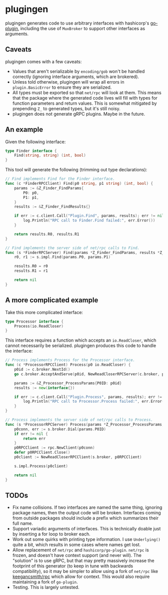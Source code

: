 # plugingen

plugingen generates code to use arbitrary interfaces with hashicorp's
[go-plugin](https://github.com/hashicorp/go-plugin), including the use of `MuxBroker`
to support other interfaces as arguments.


## Caveats

plugingen comes with a few caveats:

- Values that aren't serializable by `encoding/gob` won't be handled correctly
    (ignoring interface arguments, which are brokered).
- Unless told otherwise, plugingen will wrap all errors in `plugin.BasicError`
    to ensure they are serialized.
- All types must be exported so that `net/rpc` will look at them. This means
    that the package where the generated code lives will fill with types for
    function parameters and return values. This is somewhat mitigated by
    prepending `Z_` to generated types, but it's still noisy.
- plugingen does not generate gRPC plugins. Maybe in the future.


## An example

Given the following interface:

```go
type Finder interface {
	Find(string, string) (int, bool)
}
```

This tool will generate the following (trimming out type declarations):

```go
// Find implements Find for the Finder interface.
func (c *FinderRPCClient) Find(p0 string, p1 string) (int, bool) {
	params := &Z_Finder_FindParams{
		P0: p0,
		P1: p1,
	}
	results := &Z_Finder_FindResults{}

	if err := c.client.Call("Plugin.Find", params, results); err != nil {
		log.Println("RPC call to Finder.Find failed:", err.Error())
	}

	return results.R0, results.R1
}

// Find implements the server side of net/rpc calls to Find.
func (s *FinderRPCServer) Find(params *Z_Finder_FindParams, results *Z_Finder_FindResults) error {
	r0, r1 := s.impl.Find(params.P0, params.P1)

	results.R0 = r0
	results.R1 = r1

	return nil
}
```

## A more complicated example

Take this more complicated interface:

```go
type Processor interface {
	Process(io.ReadCloser)
}
```

This interface requires a function which accepts an `io.ReadCloser`,
which cannot necessarily be serialized. plugingen produces this code to handle the interface:

```go
// Process implements Process for the Processor interface.
func (c *ProcessorRPCClient) Process(p0 io.ReadCloser) {
	p0id := c.broker.NextId()
	go c.broker.AcceptAndServe(p0id, NewReadCloserRPCServer(c.broker, p0))

	params := &Z_Processor_ProcessParams{P0ID: p0id}
	results := new(interface{})

	if err := c.client.Call("Plugin.Process", params, results); err != nil {
		log.Println("RPC call to Processor.Process failed:", err.Error())
	}
}

// Process implements the server side of net/rpc calls to Process.
func (s *ProcessorRPCServer) Process(params *Z_Processor_ProcessParams, _ *interface{}) error {
	p0conn, err := s.broker.Dial(params.P0ID)
	if err != nil {
		return err
	}
	p0RPCClient := rpc.NewClient(p0conn)
	defer p0RPCClient.Close()
	p0client := NewReadCloserRPCClient(s.broker, p0RPCClient)

	s.impl.Process(p0client)

	return nil
}
```

## TODOs

- Fix name collisions. If two interfaces are named the same thing, ignoring
	package names, then the output code will be broken. Interfaces coming from
	outside packages should include a prefix which summarizes their full name.
- Support variadic arguments of interfaces. This is technically doable just by
	inserting a for loop to broker each.
- Work out some quirks with printing type information. I use `Underlying()`
	quite a bit, which results in some cases where names get lost.
- Allow replacement of `net/rpc` and `hashicorp/go-plugin`. `net/rpc` is
	frozen, and doesn't have context support (and never will). The "solution"
	is to use gRPC, but that may pretty massively increase the footprint of
	this generator (to keep in tune with backwards compatibility), so it may
	be simpler to allow using a fork of `net/rpc` like
	[keegancsmith/rpc](https://github.com/keegancsmith/rpc) which allow for
	context. This would also require maintaining a fork of `go-plugin`.
- Testing. This is largely untested.
